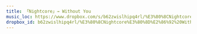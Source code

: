 ```yaml
---
title: 「Nightcore」→ Without You
music_loc: https://www.dropbox.com/s/b62zwislhipq4rl/%E3%80%8CNightcore%E3%80%8D%E2%86%92%20Without%20You?dl=0
dropbox_id: b62zwislhipq4rl/%E3%80%8CNightcore%E3%80%8D%E2%86%92%20Without%20You
---
```

